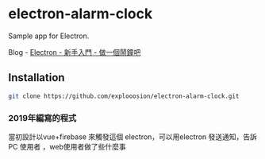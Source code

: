 # electron-alarm-clock
Sample app for Electron.

Blog - [Electron - 新手入門 - 做一個鬧鐘吧](https://dotblogs.com.tw/explooosion/2018/03/25/181604)

## Installation
```bash
git clone https://github.com/explooosion/electron-alarm-clock.git
```
### 2019年編寫的程式
當初設計以vue+firebase 來觸發這個 electron，可以用electron 發送通知，告訴PC 使用者 ，web使用者做了些什麼事
